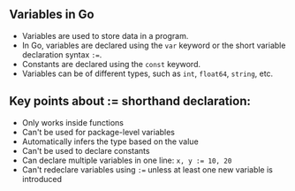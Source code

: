 ## Variables in Go
- Variables are used to store data in a program.
- In Go, variables are declared using the `var` keyword or the short variable declaration syntax `:=`.
- Constants are declared using the `const` keyword.
- Variables can be of different types, such as `int`, `float64`, `string`, etc.

## Key points about := shorthand declaration:

- Only works inside functions
- Can't be used for package-level variables
- Automatically infers the type based on the value
- Can't be used to declare constants
- Can declare multiple variables in one line: `x, y := 10, 20`
- Can't redeclare variables using `:=` unless at least one new variable is introduced